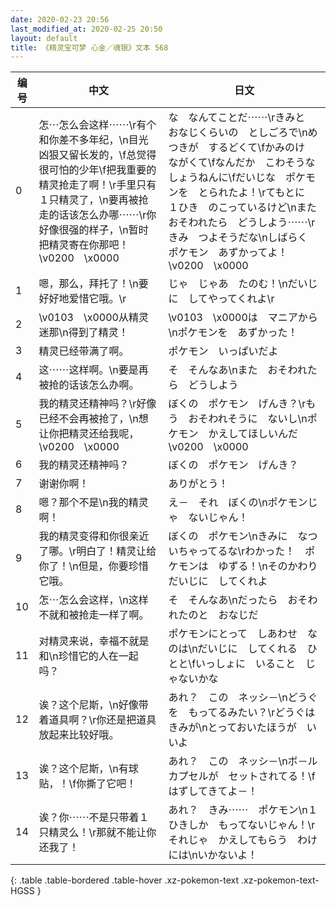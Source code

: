 ```yaml
---
date: 2020-02-23 20:56
last_modified_at: 2020-02-25 20:50
layout: default
title: 《精灵宝可梦 心金／魂银》文本 568
---
```

| 编号 | 中文 | 日文 |
| ---- | ---- | ---- |
| 0 | 怎⋯怎么会这样⋯⋯\r有个和你差不多年纪，\n目光凶狠又留长发的，\f总觉得很可怕的少年\f把我重要的精灵抢走了啊！\r手里只有１只精灵了，\n要再被抢走的话该怎么办哪⋯⋯\r你好像很强的样子，\n暂时把精灵寄在你那吧！\v0200　\x0000 | な　なんてことだ⋯⋯\rきみと　おなじくらいの　としごろで\nめつきが　するどくて\fかみのけ　ながくて\fなんだか　こわそうな　しょうねんに\fだいじな　ポケモンを　とられたよ！\rてもとに　１ひき　のこっているけど\nまた　おそわれたら　どうしよう⋯⋯\rきみ　つよそうだな\nしばらく　ポケモン　あずかってよ！\v0200　\x0000 |
| 1 | 嗯，那么，拜托了！\n要好好地爱惜它哦。\r | じゃ　じゃあ　たのむ！\nだいじに　してやってくれよ\r |
| 2 | \v0103　\x0000从精灵迷那\n得到了精灵！ | \v0103　\x0000は　マニアから\nポケモンを　あずかった！ |
| 3 | 精灵已经带满了啊。 | ポケモン　いっぱいだよ |
| 4 | 这⋯⋯这样啊。\n要是再被抢的话该怎么办啊。 | そ　そんなあ\nまた　おそわれたら　どうしよう |
| 5 | 我的精灵还精神吗？\r好像已经不会再被抢了，\n想让你把精灵还给我呢，\v0200　\x0000 | ぼくの　ポケモン　げんき？\rもう　おそわれそうに　ないし\nポケモン　かえしてほしいんだ\v0200　\x0000 |
| 6 | 我的精灵还精神吗？ | ぼくの　ポケモン　げんき？ |
| 7 | 谢谢你啊！ | ありがとう！ |
| 8 | 嗯？那个不是\n我的精灵啊！ | え－　それ　ぼくの\nポケモンじゃ　ないじゃん！ |
| 9 | 我的精灵变得和你很亲近了哪。\r明白了！精灵让给你了！\n但是，你要珍惜它哦。 | ぼくの　ポケモン\nきみに　なついちゃってるな\rわかった！　ポケモンは　ゆずる！\nそのかわり　だいじに　してくれよ |
| 10 | 怎⋯怎么会这样，\n这样不就和被抢走一样了啊。 | そ　そんなあ\nだったら　おそわれたのと　おなじだ |
| 11 | 对精灵来说，幸福不就是和\n珍惜它的人在一起吗？ | ポケモンにとって　しあわせ　なのは\nだいじに　してくれる　ひとと\fいっしょに　いること　じゃないかな |
| 12 | 诶？这个尼斯，\n好像带着道具啊？\r你还是把道具放起来比较好哦。 | あれ？　この　ネッシ－\nどうぐを　もってるみたい？\rどうぐは　きみが\nとっておいたほうが　いいよ |
| 13 | 诶？这个尼斯，\n有球贴，！\f你撕了它吧！ | あれ？　この　ネッシ－\nボ－ルカプセルが　セットされてる！\fはずしてきてよ－！ |
| 14 | 诶？你⋯⋯不是只带着１只精灵么！\r那就不能让你还我了！ | あれ？　きみ⋯⋯　ポケモン\n１ひきしか　もってないじゃん！\rそれじゃ　かえしてもらう　わけには\nいかないよ！ |
{: .table .table-bordered .table-hover .xz-pokemon-text .xz-pokemon-text-HGSS }